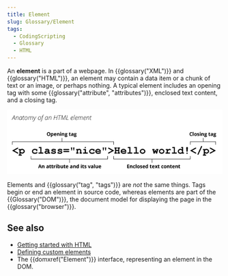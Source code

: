 ```yaml
---
title: Element
slug: Glossary/Element
tags:
  - CodingScripting
  - Glossary
  - HTML
---
```


An **element** is a part of a webpage. In {{glossary("XML")}} and {{glossary("HTML")}}, an element may contain a data item or a chunk of text or an image, or perhaps nothing. A typical element includes an opening tag with some {{glossary("attribute", "attributes")}}, enclosed text content, and a closing tag.

![Example: in <p class="nice">Hello world!</p>, '<p class="nice">' is an opening tag, 'class="nice"' is an attribute and its value, 'Hello world!' is enclosed text content, and '</p>' is a closing tag.](anatomy-of-an-html-element.png)

Elements and {{glossary("tag", "tags")}} are _not_ the same things. Tags begin or end an element in source code, whereas elements are part of the {{Glossary("DOM")}}, the document model for displaying the page in the {{glossary("browser")}}.

## See also

- [Getting started with HTML](/en-US/docs/Learn/HTML/Introduction_to_HTML/Getting_started)
- [Defining custom elements](/en-US/docs/Web/Web_Components/Using_custom_elements)
- The {{domxref("Element")}} interface, representing an element in the DOM.
